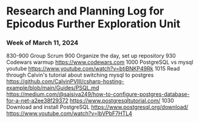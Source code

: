 # Research and Planning Log for Epicodus Further Exploration Unit

### Week of March 11, 2024

830-900 Group Scrum
900 Organize the day, set up repository
930 Codewars warmup https://www.codewars.com
1000 PostgreSQL vs mysql youtube https://www.youtube.com/watch?v=btjBNKP49Rk
1015 Read through Calvin's tutorial about switching mysql to postgres https://github.com/CalvinPVIII/csharp-hosting-example/blob/main/Guides/PSQL.md
https://medium.com/@saisiva249/how-to-configure-postgres-database-for-a-net-a2ee38f29372
https://www.postgresqltutorial.com/
1030 Download and install PostgreSQL https://www.postgresql.org/download/
https://www.youtube.com/watch?v=IbVPbF7HTL4


